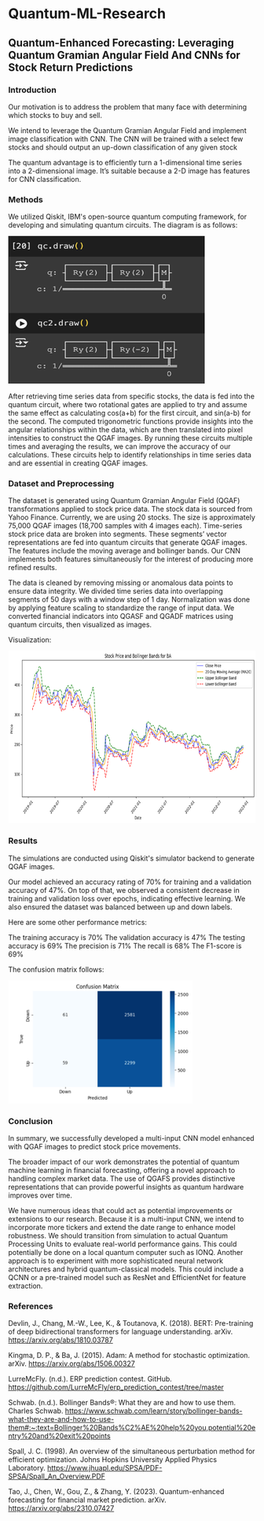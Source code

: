 # Quantum-ML-Research

## Quantum-Enhanced Forecasting: Leveraging Quantum Gramian Angular Field And CNNs for Stock Return Predictions

### Introduction

Our motivation is to address the problem that many face with determining which stocks to buy and sell.

We intend to leverage the Quantum Gramian Angular Field and implement image classification with CNN. The CNN will be trained with a select few stocks and should output an up-down classification of any given stock

The quantum advantage is to efficiently turn a 1-dimensional time series into a 2-dimensional image. It’s suitable because a 2-D image has features for CNN classification.

### Methods

We utilized Qiskit, IBM's open-source quantum computing framework, for developing and simulating quantum circuits. The diagram is as follows:

<img src="Quantum_Circuits.png" alt="Quantum Circuits" width="400" height="300">

After retrieving time series data from specific stocks, the data is fed into the quantum circuit, where two rotational gates are applied to try and assume the same effect as calculating cos(a+b) for the first circuit, and sin(a-b) for the second. The computed trigonometric functions provide insights into the angular relationships within the data, which are then translated into pixel intensities to construct the QGAF images. By running these circuits multiple times and averaging the results, we can improve the accuracy of our calculations. These circuits help to identify relationships in time series data and are essential in creating QGAF images.

### Dataset and Preprocessing

The dataset is generated using Quantum Gramian Angular Field (QGAF) transformations applied to stock price data. The stock data is sourced from Yahoo Finance. Currently, we are using 20 stocks. The size is approximately 75,000 QGAF images (18,700 samples with 4 images each). Time-series stock price data are broken into segments. These segments’ vector representations are fed into quantum circuits that generate QGAF images. The features include the moving average and bollinger bands. Our CNN implements both features simultaneously for the interest of producing more refined results.

The data is cleaned by removing missing or anomalous data points to ensure data integrity. We divided time series data into overlapping segments of 50 days with a window step of 1 day. Normalization was done by applying feature scaling to standardize the range of input data. We converted financial indicators into QGASF and QGADF matrices using quantum circuits, then visualized as images.

Visualization:

<img src="Dataset_Graph.png" alt="Dataset Graph" width="700" height="350">

### Results

The simulations are conducted using Qiskit's simulator backend to generate QGAF images.

Our model achieved an accuracy rating of 70% for training and a validation accuracy of 47%. On top of that, we observed a consistent decrease in training and validation loss over epochs, indicating effective learning. We also ensured the dataset was balanced between up and down labels.

Here are some other performance metrics:

The training accuracy is 70%
The validation accuracy is 47%
The testing accuracy is 69%
The precision is 71%
The recall is 68%
The F1-score is 69%

The confusion matrix follows:

<img src="Confusion_Matrix.png" alt="Confusion Matrix" width="375" height="250">

### Conclusion

In summary, we successfully developed a multi-input CNN model enhanced with QGAF images to predict stock price movements.

The broader impact of our work demonstrates the potential of quantum machine learning in financial forecasting, offering a novel approach to handling complex market data. The use of QGAFS provides distinctive representations that can provide powerful insights as quantum hardware improves over time.

We have numerous ideas that could act as potential improvements or extensions to our research. Because it is a multi-input CNN, we intend to incorporate more tickers and extend the date range to enhance model robustness. We should transition from simulation to actual Quantum Processing Units to evaluate real-world performance gains. This could potentially be done on a local quantum computer such as IONQ. Another approach is to experiment with more sophisticated neural network architectures and hybrid quantum-classical models. This could include a QCNN or a pre-trained model such as ResNet and EfficientNet for feature extraction.

### References

Devlin, J., Chang, M.-W., Lee, K., & Toutanova, K. (2018). BERT: Pre-training of deep bidirectional transformers for language understanding. arXiv.
<https://arxiv.org/abs/1810.03787>

Kingma, D. P., & Ba, J. (2015). Adam: A method for stochastic optimization. arXiv. <https://arxiv.org/abs/1506.00327>

LurreMcFly. (n.d.). ERP prediction contest. GitHub. <https://github.com/LurreMcFly/erp_prediction_contest/tree/master>

Schwab. (n.d.). Bollinger Bands®: What they are and how to use them. Charles Schwab.
<https://www.schwab.com/learn/story/bollinger-bands-what-they-are-and-how-to-use-them#:~:text=Bollinger%20Bands%C2%AE%20help%20you,potential%20entry%20and%20exit%20points>

Spall, J. C. (1998). An overview of the simultaneous perturbation method for efficient optimization. Johns Hopkins University Applied Physics Laboratory. <https://www.jhuapl.edu/SPSA/PDF-SPSA/Spall_An_Overview.PDF>

Tao, J., Chen, W., Gou, Z., & Zhang, Y. (2023). Quantum-enhanced forecasting for financial market prediction. arXiv. <https://arxiv.org/abs/2310.07427>
